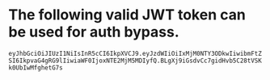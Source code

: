 # The following valid JWT token can be used for auth bypass.

`eyJhbGciOiJIUzI1NiIsInR5cCI6IkpXVCJ9.eyJzdWIiOiIxMjM0NTY3ODkwIiwibmFtZSI6IkpvaG4gRG9lIiwiaWF0IjoxNTE2MjM5MDIyfQ.BLgXj9iGsdvCc7gidHvb5C28tVSKk0UbIwMfghetG7s`
